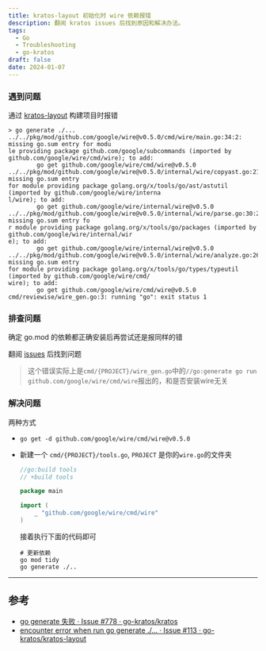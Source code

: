 ```yaml
---
title: kratos-layout 初始化时 wire 依赖报错
description: 翻阅 kratos issues 后找到原因和解决办法。
tags:
  - Go
  - Troubleshooting
  - go-kratos
draft: false
date: 2024-01-07
---
```

### 遇到问题

通过 [kratos-layout](https://github.com/go-kratos/kratos-layout) 构建项目时报错

```Plain
> go generate ./...
../../pkg/mod/github.com/google/wire@v0.5.0/cmd/wire/main.go:34:2: missing go.sum entry for modu
le providing package github.com/google/subcommands (imported by github.com/google/wire/cmd/wire); to add:
        go get github.com/google/wire/cmd/wire@v0.5.0
../../pkg/mod/github.com/google/wire@v0.5.0/internal/wire/copyast.go:21:2: missing go.sum entry 
for module providing package golang.org/x/tools/go/ast/astutil (imported by github.com/google/wire/interna
l/wire); to add:
        go get github.com/google/wire/internal/wire@v0.5.0
../../pkg/mod/github.com/google/wire@v0.5.0/internal/wire/parse.go:30:2: missing go.sum entry fo
r module providing package golang.org/x/tools/go/packages (imported by github.com/google/wire/internal/wir
e); to add:
        go get github.com/google/wire/internal/wire@v0.5.0
../../pkg/mod/github.com/google/wire@v0.5.0/internal/wire/analyze.go:26:2: missing go.sum entry 
for module providing package golang.org/x/tools/go/types/typeutil (imported by github.com/google/wire/cmd/
wire); to add:
        go get github.com/google/wire/cmd/wire@v0.5.0
cmd/reviewise/wire_gen.go:3: running "go": exit status 1
```

### 排查问题

确定 go.mod 的依赖都正确安装后再尝试还是报同样的错

翻阅 [issues](https://github.com/go-kratos/kratos/issues/778#issuecomment-1508422248) 后找到问题

> 这个错误实际上是`cmd/{PROJECT}/wire_gen.go`中的`//go:generate go run github.com/google/wire/cmd/wire`报出的，和是否安装wire无关

### 解决问题

两种方式

- `go get -d github.com/google/wire/cmd/wire@v0.5.0`
- 新建一个 `cmd/{PROJECT}/tools.go`, `PROJECT` 是你的`wire.go`的文件夹
    
    ```Go
    //go:build tools
    // +build tools
    
    package main
    
    import (
    	_ "github.com/google/wire/cmd/wire"
    )
    ```
    
    接着执行下面的代码即可
    
    ```Shell
    # 更新依赖
    go mod tidy
    go generate ./..
    ```
    

---

## 参考

- [go generate 失败 · Issue #778 · go-kratos/kratos](https://github.com/go-kratos/kratos/issues/778)
- [encounter error when run go generate ./... · Issue #113 · go-kratos/kratos-layout](https://github.com/go-kratos/kratos-layout/issues/113)